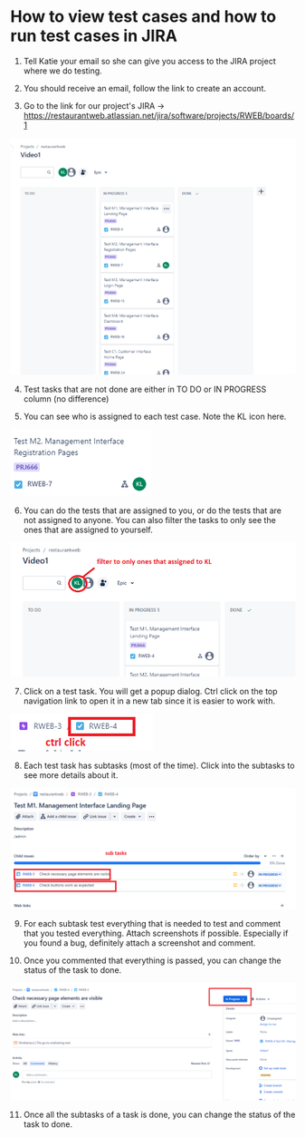 # How to view test cases and how to run test cases in JIRA

1. Tell Katie your email so she can give you access to the JIRA project where we do testing.

2. You should receive an email, follow the link to create an account.

3. Go to the link for our project's JIRA -> https://restaurantweb.atlassian.net/jira/software/projects/RWEB/boards/1

![Alt text](src/assets/images/docs/testing1.png)

4. Test tasks that are not done are either in TO DO or IN PROGRESS column (no difference)

5. You can see who is assigned to each test case. Note the KL icon here.

![Alt text](src/assets/images/docs/testing2.png)

6. You can do the tests that are assigned to you, or do the tests that are not assigned to anyone. You can also filter the tasks to only see the ones that are assigned to yourself.

![Alt text](src/assets/images/docs/testing6.png)

7. Click on a test task. You will get a popup dialog. Ctrl click on the top navigation link to open it in a new tab since it is easier to work with.

![Alt text](src/assets/images/docs/testing3.png)

8. Each test task has subtasks (most of the time). Click into the subtasks to see more details about it.

![Alt text](src/assets/images/docs/testing4.png)

9. For each subtask test everything that is needed to test and comment that you tested everything. Attach screenshots if possible. Especially if you found a bug, definitely attach a screenshot and comment.

10. Once you commented that everything is passed, you can change the status of the task to done.

![Alt text](src/assets/images/docs/testing5.png)

11. Once all the subtasks of a task is done, you can change the status of the task to done.
